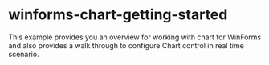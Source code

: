 # winforms-chart-getting-started
This example provides you an overview for working with chart for WinForms and also provides a walk through to configure Chart control in real time scenario.
